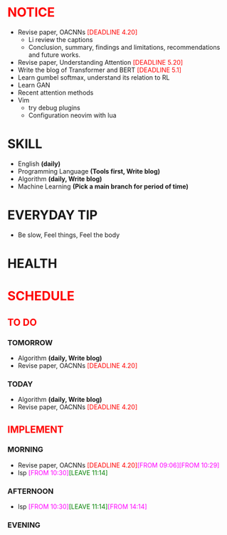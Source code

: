 # <font color=red>NOTICE</font>

- Revise paper, OACNNs <font color=red>[DEADLINE 4.20]</font>
  - Li review the captions
  - Conclusion, summary, findings and limitations, recommendations and future
    works.
- Revise paper, Understanding Attention <font color=red>[DEADLINE 5.20]</font>
- Write the blog of Transformer and BERT <font color=red>[DEADLINE 5.1]</font>
- Learn gumbel softmax, understand its relation to RL
- Learn GAN
- Recent attention methods
- Vim
  - try debug plugins
  - Configuration neovim with lua

# SKILL

- English **(daily)**
- Programming Language **(Tools first, Write blog)**
- Algorithm **(daily, Write blog)**
- Machine Learning **(Pick a main branch for period of time)**

# EVERYDAY TIP

- Be slow, Feel things, Feel the body

# HEALTH

# <font color=red>SCHEDULE</font>

## <font color=red>TO DO</font>

### TOMORROW

- Algorithm **(daily, Write blog)**
- Revise paper, OACNNs <font color=red>[DEADLINE 4.20]</font>

### TODAY

- Algorithm **(daily, Write blog)**
- Revise paper, OACNNs <font color=red>[DEADLINE 4.20]</font>

## <font color=red>IMPLEMENT</font>

### MORNING

- Revise paper, OACNNs <font color=red>[DEADLINE
  4.20]</font><font color=magenta>[FROM 09:06]</font><font color=magenta>[FROM
  10:29]</font>
- lsp <font color=magenta>[FROM 10:30]</font><font color=green>[LEAVE
  11:14]</font>

### AFTERNOON

- lsp <font color=magenta>[FROM 10:30]</font><font color=green>[LEAVE
  11:14]</font><font color=magenta>[FROM 14:14]</font>

### EVENING
